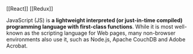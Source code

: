 
[[React]]
[[Redux]]

  
JavaScript (JS) is **a lightweight interpreted (or just-in-time compiled) programming language with first-class functions**. While it is most well-known as the scripting language for Web pages, many non-browser environments also use it, such as Node.js, Apache CouchDB and Adobe Acrobat.